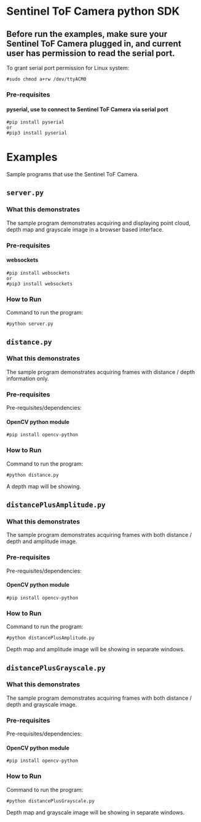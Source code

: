 # Sentinel ToF Camera python SDK

## Before run the examples, make sure your Sentinel ToF Camera plugged in, and current user has permission to read the serial port. 

To grant serial port permission for Linux system:

    #sudo chmod a+rw /dev/ttyACM0

### Pre-requisites

  #### pyserial, use to connect to Sentinel ToF Camera via serial port

    #pip install pyserial
    or
    #pip3 install pyserial

# Examples

Sample programs that use the Sentinel ToF Camera.

## `server.py`

### What this demonstrates

The sample program demonstrates acquiring and displaying point cloud, depth map and grayscale image in a browser based interface.

### Pre-requisites

  #### websockets

    #pip install websockets
    or
    #pip3 install websockets

### How to Run

Command to run the program:

```    
#python server.py
```

## `distance.py`

### What this demonstrates

The sample program demonstrates acquiring frames with distance / depth information only.

### Pre-requisites

Pre-requisites/dependencies:

  #### OpenCV python module

    #pip install opencv-python


### How to Run

Command to run the program:

```    
#python distance.py
```

A depth map will be showing.

## `distancePlusAmplitude.py`

### What this demonstrates

The sample program demonstrates acquiring frames with both distance / depth and amplitude image.

### Pre-requisites

Pre-requisites/dependencies:

  #### OpenCV python module

    #pip install opencv-python

### How to Run

Command to run the program:

```    
#python distancePlusAmplitude.py
```

Depth map and amplitude image will be showing in separate windows.

## `distancePlusGrayscale.py`

### What this demonstrates

The sample program demonstrates acquiring frames with both distance / depth and grayscale image.

### Pre-requisites

Pre-requisites/dependencies:

  #### OpenCV python module

    #pip install opencv-python

### How to Run

Command to run the program:

```
#python distancePlusGrayscale.py
```  

Depth map and grayscale image will be showing in separate windows.

